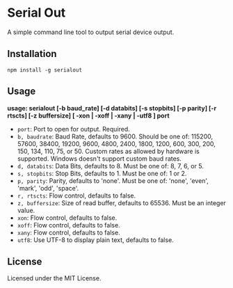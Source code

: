 # Serial Out

A simple command line tool to output serial device output.

## Installation

```
npm install -g serialout
```

## Usage

**usage: serialout [-b baud_rate] [-d databits] [-s stopbits] [-p parity] [-r rtscts] [-z buffersize] [ -xon | -xoff | -xany | -utf8 ] port**

  - `port`: Port to open for output. Required.
  - `b, baudrate`: Baud Rate, defaults to 9600. Should be one of: 115200, 57600, 38400, 19200, 9600, 4800, 2400, 1800, 1200, 600, 300, 200, 150, 134, 110, 75, or 50. Custom rates as allowed by hardware is supported. Windows doesn't support custom baud rates.
  - `d, databits`: Data Bits, defaults to 8. Must be one of: 8, 7, 6, or 5.
  - `s, stopbits`: Stop Bits, defaults to 1. Must be one of: 1 or 2.
  - `p, parity`: Parity, defaults to 'none'. Must be one of: 'none', 'even', 'mark', 'odd', 'space'.
  - `r, rtscts`: Flow control, defaults to false.
  - `z, buffersize`: Size of read buffer, defaults to 65536. Must be an integer value.
  - `xon`: Flow control, defaults to false.
  - `xoff`: Flow control, defaults to false.
  - `xany`: Flow control, defaults to false.
  - `utf8`: Use UTF-8 to display plain text, defaults to false.


## License

Licensed under the MIT License.